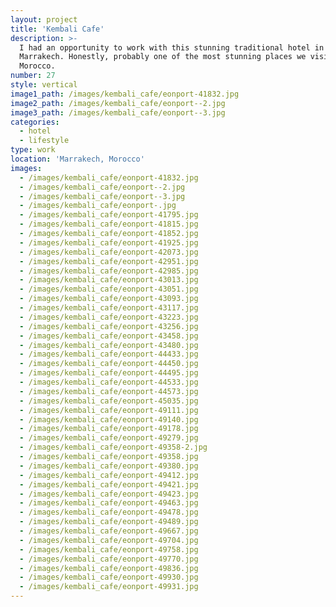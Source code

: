 ```yaml
---
layout: project
title: 'Kembali Cafe'
description: >-
  I had an opportunity to work with this stunning traditional hotel in
  Marrakech. Honestly, probably one of the most stunning places we visited in
  Morocco.
number: 27
style: vertical
image1_path: /images/kembali_cafe/eonport-41832.jpg
image2_path: /images/kembali_cafe/eonport--2.jpg
image3_path: /images/kembali_cafe/eonport--3.jpg
categories:
  - hotel
  - lifestyle
type: work
location: 'Marrakech, Morocco'
images:
  - /images/kembali_cafe/eonport-41832.jpg
  - /images/kembali_cafe/eonport--2.jpg
  - /images/kembali_cafe/eonport--3.jpg
  - /images/kembali_cafe/eonport-.jpg
  - /images/kembali_cafe/eonport-41795.jpg
  - /images/kembali_cafe/eonport-41815.jpg
  - /images/kembali_cafe/eonport-41852.jpg
  - /images/kembali_cafe/eonport-41925.jpg
  - /images/kembali_cafe/eonport-42073.jpg
  - /images/kembali_cafe/eonport-42951.jpg
  - /images/kembali_cafe/eonport-42985.jpg
  - /images/kembali_cafe/eonport-43013.jpg
  - /images/kembali_cafe/eonport-43051.jpg
  - /images/kembali_cafe/eonport-43093.jpg
  - /images/kembali_cafe/eonport-43117.jpg
  - /images/kembali_cafe/eonport-43223.jpg
  - /images/kembali_cafe/eonport-43256.jpg
  - /images/kembali_cafe/eonport-43458.jpg
  - /images/kembali_cafe/eonport-43480.jpg
  - /images/kembali_cafe/eonport-44433.jpg
  - /images/kembali_cafe/eonport-44450.jpg
  - /images/kembali_cafe/eonport-44495.jpg
  - /images/kembali_cafe/eonport-44533.jpg
  - /images/kembali_cafe/eonport-44573.jpg
  - /images/kembali_cafe/eonport-45035.jpg
  - /images/kembali_cafe/eonport-49111.jpg
  - /images/kembali_cafe/eonport-49140.jpg
  - /images/kembali_cafe/eonport-49178.jpg
  - /images/kembali_cafe/eonport-49279.jpg
  - /images/kembali_cafe/eonport-49358-2.jpg
  - /images/kembali_cafe/eonport-49358.jpg
  - /images/kembali_cafe/eonport-49380.jpg
  - /images/kembali_cafe/eonport-49412.jpg
  - /images/kembali_cafe/eonport-49421.jpg
  - /images/kembali_cafe/eonport-49423.jpg
  - /images/kembali_cafe/eonport-49463.jpg
  - /images/kembali_cafe/eonport-49478.jpg
  - /images/kembali_cafe/eonport-49489.jpg
  - /images/kembali_cafe/eonport-49667.jpg
  - /images/kembali_cafe/eonport-49704.jpg
  - /images/kembali_cafe/eonport-49758.jpg
  - /images/kembali_cafe/eonport-49770.jpg
  - /images/kembali_cafe/eonport-49836.jpg
  - /images/kembali_cafe/eonport-49930.jpg
  - /images/kembali_cafe/eonport-49931.jpg
---
```

